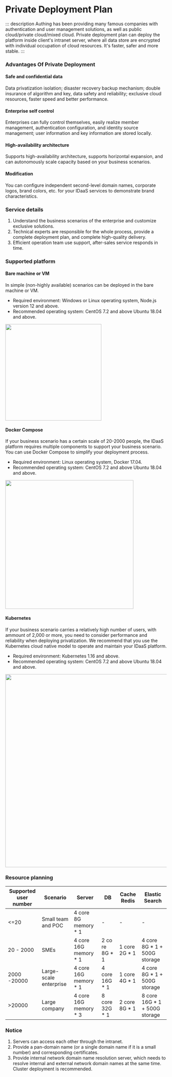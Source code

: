 # Private Deployment Plan

::: description
Authing has been providing many famous companies with authentication and user management solutions, as well as public cloud/private cloud/mixed cloud. Private deployment plan can deploy the platform inside client's intranet server, where all data store are encrypted with individual occupation of cloud resources. It's faster, safer and more stable.
:::

### Advantages Of Private Deployment

#### Safe and confidential data

Data privatization isolation; disaster recovery backup mechanism; double insurance of algorithm and key, data safety and reliability; exclusive cloud resources, faster speed and better performance.

#### Enterprise self control

Enterprises can fully control themselves, easily realize member management, authentication configuration, and identity source management; user information and key information are stored locally.

#### High-availability architecture

Supports high-availability architecture, supports horizontal expansion, and can autonomously scale capacity based on your business scenarios.

#### Modification

You can configure independent second-level domain names, corporate logos, brand colors, etc. for your IDaaS services to demonstrate brand characteristics.

### Service details

1. Understand the business scenarios of the enterprise and customize exclusive solutions.
2. Technical experts are responsible for the whole process, provide a complete deployment plan, and complete high-quality delivery.
3. Efficient operation team use support, after-sales service responds in time.

### Supported platform

#### Bare machine or VM

In simple (non-highly available) scenarios can be deployed in the bare machine or VM.

- Required environment: Windows or Linux operating system, Node.js version 12 and above.
- Recommended operating system: CentOS 7.2 and above Ubuntu 18.04 and above.

<img src="./images/private-deployment-1.png" width="300"/>

#### Docker Compose

If your business scenario has a certain scale of 20-2000 people, the IDaaS platform requires multiple components to support your business scenario. You can use Docker Compose to simplify your deployment process.

- Required environment: Linux operating system, Docker 17.04.
- Recommended operating system: CentOS 7.2 and above Ubuntu 18.04 and above.

<img src="./images/private-deployment-2.png" width="400"/>

#### Kubernetes

If your business scenario carries a relatively high number of users, with ammount of 2,000 or more, you need to consider performance and reliability when deploying privatization. We recommend that you use the Kubernetes cloud native model to operate and maintain your IDaaS platform.

- Required environment: Kubernetes 1.16 and above.
- Recommended operating system: CentOS 7.2 and above Ubuntu 18.04 and above.

<img src="./images/private-deployment-3.png" width="600"/>

### Resource planning

| Supported user number | Scenario               | Server                 | DB              | Cache Redis    | Elastic Search                 |
| --------------------- | ---------------------- | ---------------------- | --------------- | -------------- | ------------------------------ |
| <=20                  | Small team and POC     | 4 core 8G memory \* 1  | -               | -              | -                              |
| 20 - 2000             | SMEs                   | 4 core 16G memory \* 1 | 2 co re 8G \* 1 | 1 core 2G \* 1 | 4 core 8G \* 1 + 500G storage  |
| 2000 -20000           | Large-scale enterprise | 4 core 16G memory \* 1 | 4 core 16G \* 1 | 1 core 4G \* 1 | 4 core 8G \* 1 + 500G storage  |
| >20000                | Large company          | 4 core 16G memory \* 3 | 8 core 32G \* 1 | 2 core 8G \* 1 | 8 core 16G \* 1 + 500G storage |

### Notice

1. Servers can access each other through the intranet.
2. Provide a pan-domain name (or a single domain name if it is a small number) and corresponding certificates.
3. Provide internal network domain name resolution server, which needs to resolve internal and external network domain names at the same time. Cluster deployment is recommended.
